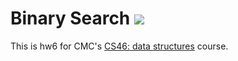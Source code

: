 # Binary Search ![](https://api.travis-ci.com/mikeizbicki/binary_search.svg?branch=master)

This is hw6 for CMC's [CS46: data structures](https://github.com/mikeizbicki/cmc-csci046) course.
